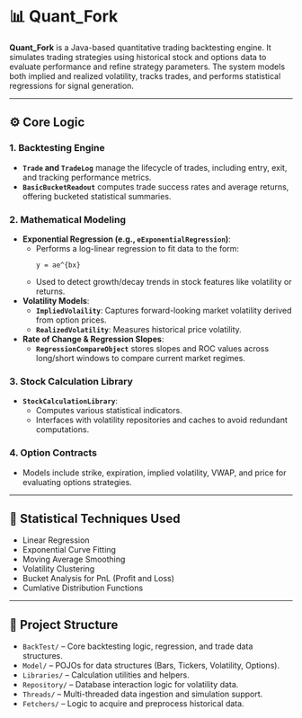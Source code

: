 # 📊 Quant_Fork

**Quant_Fork** is a Java-based quantitative trading backtesting engine. It simulates trading strategies using historical stock and options data to evaluate performance and refine strategy parameters. The system models both implied and realized volatility, tracks trades, and performs statistical regressions for signal generation.

---

## ⚙️ Core Logic

### 1. Backtesting Engine
- **`Trade` and `TradeLog`** manage the lifecycle of trades, including entry, exit, and tracking performance metrics.
- **`BasicBucketReadout`** computes trade success rates and average returns, offering bucketed statistical summaries.

### 2. Mathematical Modeling
- **Exponential Regression (e.g., `eExponentialRegression`)**:
    - Performs a log-linear regression to fit data to the form:
      ```
      y = ae^{bx}
      ```
    - Used to detect growth/decay trends in stock features like volatility or returns.
- **Volatility Models**:
    - **`ImpliedVolaility`**: Captures forward-looking market volatility derived from option prices.
    - **`RealizedVolatility`**: Measures historical price volatility.
- **Rate of Change & Regression Slopes**:
    - **`RegressionCompareObject`** stores slopes and ROC values across long/short windows to compare current market regimes.

### 3. Stock Calculation Library
- **`StockCalculationLibrary`**:
    - Computes various statistical indicators.
    - Interfaces with volatility repositories and caches to avoid redundant computations.

### 4. Option Contracts
- Models include strike, expiration, implied volatility, VWAP, and price for evaluating options strategies.

---

## 🧠 Statistical Techniques Used

- Linear Regression
- Exponential Curve Fitting
- Moving Average Smoothing
- Volatility Clustering
- Bucket Analysis for PnL (Profit and Loss)
- Cumlative Distribution Functions
---

## 📁 Project Structure

- `BackTest/` – Core backtesting logic, regression, and trade data structures.
- `Model/` – POJOs for data structures (Bars, Tickers, Volatility, Options).
- `Libraries/` – Calculation utilities and helpers.
- `Repository/` – Database interaction logic for volatility data.
- `Threads/` – Multi-threaded data ingestion and simulation support.
- `Fetchers/` – Logic to acquire and preprocess historical data.
